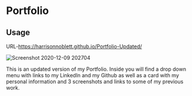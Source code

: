 # Portfolio 

## Usage

URL-https://harrisonnoblett.github.io/Portfolio-Updated/

![Screenshot 2020-12-09 202704](https://user-images.githubusercontent.com/72479406/101713801-fe6f2b00-3a5d-11eb-8934-76ffb1c7ee08.png)

This is an updated version of my Portfolio. Inside you will find a drop down menu with links to my LinkedIn and my Github as well as a card with my personal information and 3 screenshots and links to some of my previous work.
